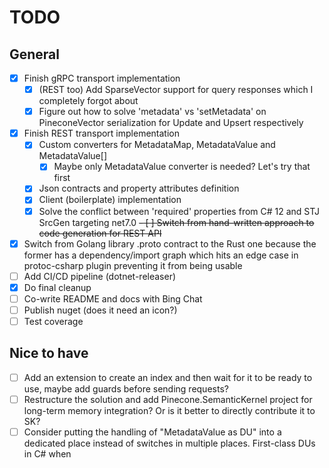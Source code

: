 # TODO

## General

- [x] Finish gRPC transport implementation
  - [x] (REST too) Add SparseVector support for query responses which I completely forgot about
  - [x] Figure out how to solve 'metadata' vs 'setMetadata' on PineconeVector serialization for Update and Upsert respectively
- [x] Finish REST transport implementation
  - [x] Custom converters for MetadataMap, MetadataValue and MetadataValue[]
    - [x] Maybe only MetadataValue converter is needed? Let's try that first
  - [x] Json contracts and property attributes definition
  - [x] Client (boilerplate) implementation
  - [x] Solve the conflict between 'required' properties from C# 12 and STJ SrcGen targeting net7.0
~~- [ ] Switch from hand-written approach to code generation for REST API~~
- [x] Switch from Golang library .proto contract to the Rust one because the former has a dependency/import graph
    which hits an edge case in protoc-csharp plugin preventing it from being usable
- [ ] Add CI/CD pipeline (dotnet-releaser)
- [x] Do final cleanup
- [ ] Co-write README and docs with Bing Chat
- [ ] Publish nuget (does it need an icon?)
- [ ] Test coverage

## Nice to have

- [ ] Add an extension to create an index and then wait for it to be ready to use, maybe add guards before sending requests?
- [ ] Restructure the solution and add Pinecone.SemanticKernel project for long-term memory integration? Or is it better to directly contribute it to SK?
- [ ] Consider putting the handling of "MetadataValue as DU" into a dedicated place instead of switches in multiple places. First-class DUs in C# when
